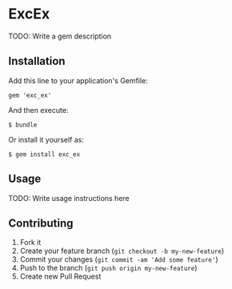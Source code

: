# ExcEx

TODO: Write a gem description

## Installation

Add this line to your application's Gemfile:

    gem 'exc_ex'

And then execute:

    $ bundle

Or install it yourself as:

    $ gem install exc_ex

## Usage

TODO: Write usage instructions here

## Contributing

1. Fork it
2. Create your feature branch (`git checkout -b my-new-feature`)
3. Commit your changes (`git commit -am 'Add some feature'`)
4. Push to the branch (`git push origin my-new-feature`)
5. Create new Pull Request
